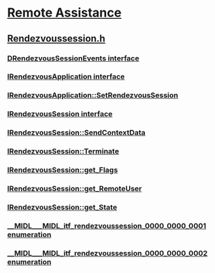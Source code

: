 # [Remote Assistance](index.md)
## [Rendezvoussession.h](../rendezvoussession/index.md)
### [DRendezvousSessionEvents interface](../rendezvoussession/nn-rendezvoussession-drendezvoussessionevents.md)
### [IRendezvousApplication interface](../rendezvoussession/nn-rendezvoussession-irendezvousapplication.md)
### [IRendezvousApplication::SetRendezvousSession](../rendezvoussession/nf-rendezvoussession-irendezvousapplication-setrendezvoussession.md)
### [IRendezvousSession interface](../rendezvoussession/nn-rendezvoussession-irendezvoussession.md)
### [IRendezvousSession::SendContextData](../rendezvoussession/nf-rendezvoussession-irendezvoussession-sendcontextdata.md)
### [IRendezvousSession::Terminate](../rendezvoussession/nf-rendezvoussession-irendezvoussession-terminate.md)
### [IRendezvousSession::get_Flags](../rendezvoussession/nf-rendezvoussession-irendezvoussession-get_flags.md)
### [IRendezvousSession::get_RemoteUser](../rendezvoussession/nf-rendezvoussession-irendezvoussession-get_remoteuser.md)
### [IRendezvousSession::get_State](../rendezvoussession/nf-rendezvoussession-irendezvoussession-get_state.md)
### [__MIDL___MIDL_itf_rendezvoussession_0000_0000_0001 enumeration](../rendezvoussession/ne-rendezvoussession-__midl___midl_itf_rendezvoussession_0000_0000_0001.md)
### [__MIDL___MIDL_itf_rendezvoussession_0000_0000_0002 enumeration](../rendezvoussession/ne-rendezvoussession-__midl___midl_itf_rendezvoussession_0000_0000_0002.md)
